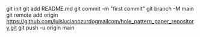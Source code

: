 git init
git add README.md
git commit -m "first commit"
git branch -M main
git remote add origin https://github.com/luislucianozurdogmailcom/hole_pattern_paper_repository.git
git push -u origin main